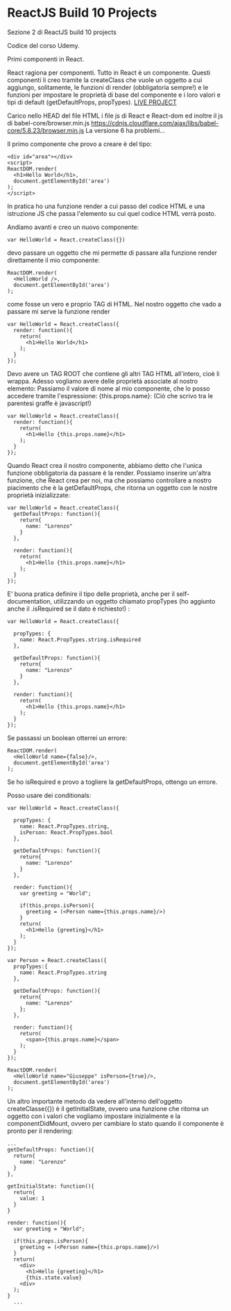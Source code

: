 # ReactJS Build 10 Projects
Sezione 2 di ReactJS build 10 projects


Codice del corso Udemy.

Primi componenti in React.

React ragiona per componenti. Tutto in React è un componente. Questi componenti li creo tramite la createClass che vuole un oggetto a cui aggiungo, solitamente, le funzioni di render (obbligatoria sempre!) e le funzioni per impostare le proprietà di base del componente e i loro valori e tipi di default (getDefaultProps, propTypes).
[LIVE PROJECT](https://jsfiddle.net/wz9vfku5/)

Carico nello HEAD del file HTML i file js di React e React-dom ed inoltre il js di babel-core/browser.min.js
https://cdnjs.cloudflare.com/ajax/libs/babel-core/5.8.23/browser.min.js
La versione 6 ha problemi...

Il primo componente che provo a creare è del tipo:
```
<div id="area"></div>
<script>
ReactDOM.render(
  <h1>Hello World</h1>,
  document.getElementById('area')
);
</script>
```
In pratica ho una funzione render a cui passo del codice HTML e una istruzione JS che passa l'elemento su cui quel codice HTML verrà posto.

Andiamo avanti e creo un nuovo componente:
```
var HelloWorld = React.createClass({})
```
devo passare un oggetto che mi permette di passare alla funzione render direttamente il mio componente:

```
ReactDOM.render(
  <HelloWorld />,
  document.getElementById('area')
);
```

come fosse un vero e proprio TAG di HTML. Nel nostro oggetto che vado a passare mi serve la funzione render

```
var HelloWorld = React.createClass({
  render: function(){
    return(
      <h1>Hello World</h1>
    );
  }
});
```

Devo avere un TAG ROOT che contiene gli altri TAG HTML all'intero, cioè li wrappa.
Adesso vogliamo avere delle proprietà associate al nostro elemento:
<HelloWorld name="Lorenzo" />
Passiamo il valore di nome al mio componente, che lo posso accedere tramite l'espressione: {this.props.name}:
(Ciò che scrivo tra le parentesi graffe è javascript!)

```
var HelloWorld = React.createClass({
  render: function(){
    return(
      <h1>Hello {this.props.name}</h1>
    );
  }
});
```

Quando React crea il nostro componente, abbiamo detto che l'unica funzione obbligatoria da passare è la render. Possiamo inserire un'altra funzione, che React crea per noi, ma che possiamo controllare a nostro piacimento che è la getDefaultProps, che ritorna un oggetto con le nostre proprietà inizializzate:

```
var HelloWorld = React.createClass({
  getDefaultProps: function(){
    return{
      name: "Lorenzo"
    }
  },
  
  render: function(){
    return(
      <h1>Hello {this.props.name}</h1>
    );
  }
});
```

E' buona pratica definire il tipo delle proprietà, anche per il self-documentation, utilizzando un oggetto chiamato propTypes (ho aggiunto anche il .isRequired se il dato è richiesto!) :

```
var HelloWorld = React.createClass({

  propTypes: {
    name: React.PropTypes.string.isRequired
  },
  
  getDefaultProps: function(){
    return{
      name: "Lorenzo"
    }
  },
  
  render: function(){
    return(
      <h1>Hello {this.props.name}</h1>
    );
  }
});
```

Se passassi un boolean otterrei un errore:
```
ReactDOM.render(
  <HelloWorld name={false}/>,
  document.getElementById('area')
);
```

Se ho isRequired e provo a togliere la getDefaultProps, ottengo un errore.

Posso usare dei conditionals:

```
var HelloWorld = React.createClass({

  propTypes: {
    name: React.PropTypes.string,
    isPerson: React.PropTypes.bool
  },
  
  getDefaultProps: function(){
    return{
      name: "Lorenzo"
    }
  },
  
  render: function(){
    var greeting = "World";
    
    if(this.props.isPerson){
      greeting = (<Person name={this.props.name}/>)
    }
    return(
      <h1>Hello {greeting}</h1>
    );
  }
});

var Person = React.createClass({
  propTypes:{
    name: React.PropTypes.string
  },
  
  getDefaultProps: function(){
    return{
      name: "Lorenzo"
    };
  },
  
  render: function(){
    return(
      <span>{this.props.name}</span>
    );
  }
});

ReactDOM.render(
  <HelloWorld name="Giuseppe" isPerson={true}/>,
  document.getElementById('area')
);
```
Un altro importante metodo da vedere all'interno dell'oggetto createClasse({}) è il getInitialState, ovvero una funzione che ritorna un oggetto con i valori che vogliamo impostare inizialmente e la componentDidMount, ovvero per cambiare lo stato quando il componente è pronto per il rendering:
```
...
getDefaultProps: function(){
  return{
    name: "Lorenzo"
  }
},
  
getInitialState: function(){
  return{
    value: 1
  }
}

render: function(){
  var greeting = "World";
    
  if(this.props.isPerson){
    greeting = (<Person name={this.props.name}/>)
  }
  return(
    <div>
      <h1>Hello {greeting}</h1>
      {this.state.value}
    <div>
  );
}
  ...
```
